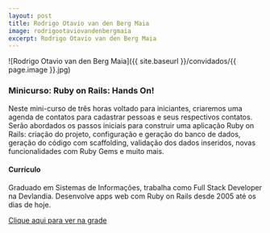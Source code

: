 ```yaml
---
layout: post
title: Rodrigo Otavio van den Berg Maia
image: rodrigootaviovandenbergmaia
excerpt: Rodrigo Otavio van den Berg Maia
---
```

![Rodrigo Otavio van den Berg Maia]({{ site.baseurl }}/convidados/{{ page.image }}.jpg)


### Minicurso: Ruby on Rails: Hands On!

Neste mini-curso de três horas voltado para iniciantes, criaremos uma agenda de contatos para cadastrar pessoas e seus respectivos contatos. Serão abordados os passos iniciais para construir uma aplicação Ruby on Rails: criação do projeto, configuração e geração do banco de dados, geração do código com scaffolding, validação dos dados inseridos, novas funcionalidades com Ruby Gems e muito mais.

#### Currículo
Graduado em Sistemas de Informações, trabalha como Full Stack Developer na Devlandia. Desenvolve apps web com Ruby on Rails desde 2005 até os dias de hoje.

[Clique aqui para ver na grade](http://sistema.ftsl.org.br/ftsl9/grade/detail.html?pid=223)

